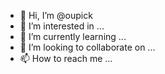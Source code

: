- 👋 Hi, I’m @oupick
- 👀 I’m interested in ...
- 🌱 I’m currently learning ...
- 💞️ I’m looking to collaborate on ...
- 📫 How to reach me ...

<!---
oupick/oupick is a ✨ special ✨ repository because its `README.md` (this file) appears on your GitHub profile.
You can click the Preview link to take a look at your changes.
--->
